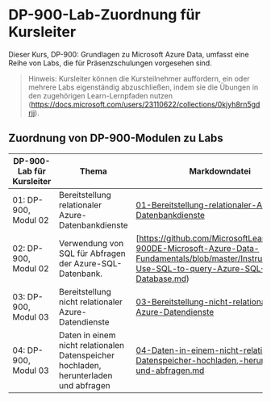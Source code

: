 # DP-900-Lab-Zuordnung für Kursleiter

Dieser Kurs, DP-900: Grundlagen zu Microsoft Azure Data, umfasst eine Reihe von Labs, die für Präsenzschulungen vorgesehen sind. 

> Hinweis: Kursleiter können die Kursteilnehmer auffordern, ein oder mehrere Labs eigenständig abzuschließen, indem sie die Übungen in den zugehörigen Learn-Lernpfaden nutzen (https://docs.microsoft.com/users/23110622/collections/0kjyh8rn5gdrjj). 

## Zuordnung von DP-900-Modulen zu Labs

| DP-900-Lab für Kursleiter | Thema | Markdowndatei |
| --- | --- | --- |
| 01: DP-900, Modul 02 | Bereitstellung relationaler Azure-Datenbankdienste | [01-Bereitstellung-relationaler-Azure-Datenbankdienste](https://github.com/MicrosoftLearning/DP-900DE-Microsoft-Azure-Data-Fundamentals/blob/master/Instructions/01-Provision-Azure-relational-database-services.md) |
| 02: DP-900, Modul 02 | Verwendung von SQL für Abfragen der Azure-SQL-Datenbank. | [https://github.com/MicrosoftLearning/DP-900DE-Microsoft-Azure-Data-Fundamentals/blob/master/Instructions/02-Use-SQL-to-query-Azure-SQL-Database.md) |
| 03: DP-900, Modul 03 | Bereitstellung nicht relationaler Azure-Datendienste  | [03-Bereitstellung-nicht-relationaler-Azure-Datendienste](https://github.com/MicrosoftLearning/DP-900DE-Microsoft-Azure-Data-Fundamentals/blob/master/Instructions/03-Provision-non-relational-Azure-data-services.md) |
| 04: DP-900, Modul 03 | Daten in einem nicht relationalen Datenspeicher hochladen, herunterladen und abfragen | [04-Daten-in-einem-nicht-relationalen-Datenspeicher-hochladen,-herunterladen-und-abfragen.md](https://github.com/MicrosoftLearning/DP-900DE-Microsoft-Azure-Data-Fundamentals/blob/master/Instructions/04-Upload-download-and-query-data-in-a-non-relational-data-store.md) |


